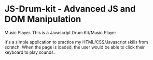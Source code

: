 # JS-Drum-kit - Advanced JS and DOM Manipulation

Music Player.
This is a Javascript Drum Kit/Music Player 

It's a simple application to practice my HTML/CSS/Javascript skills from scratch. 
When the page is loaded, the user would be able to click their keyboard to play sounds.
